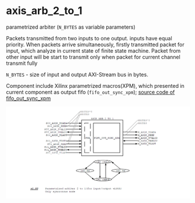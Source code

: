 # axis_arb_2_to_1

parametrized arbiter (`N_BYTES` as variable parameters)

Packets transmitted from two inputs to one output. 
inputs have equal priority. When packets arrive simultaneously, firstly transmitted packet for input, which analyze in current state of finite state machine. Packet from other input will be start to transmit only when packet for current channel transmit fully

`N_BYTES` - size of input and output AXI-Stream bus in bytes. 

Component include Xilinx parametrized macros(XPM), which presented in current component as output fifo (`fifo_out_sync_xpm`);
[source code of fifo_out_sync_xpm](https://github.com/MasterPlayer/xilinx-vhdl/tree/master/fifo_parametrized/fifo_out_async_xpm)

![arbiter scheme][logo]

[logo]: https://github.com/MasterPlayer/xilinx-vhdl/blob/master/axis_infrastructure/axis_arb_2_to_1/axis_arb_2_to_1_v1.0.png "Logo Title Text 2"
